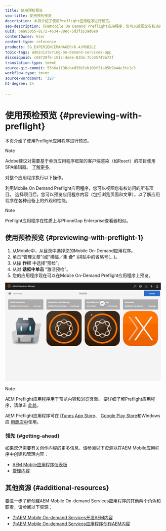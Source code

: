 ```yaml
---
title: 使用预检预览
seo-title: 使用预检预览
description: 本页介绍了使用Preflight应用程序进行预览。
seo-description: 利用Mobile On Demand Preflight应用程序，您可以视图您有权访问的所有项目。 可查看本页以了解有关此的更多信息。
uuid: bea83055-8172-4634-88ec-5d3f163ad8e0
contentOwner: User
content-type: reference
products: SG_EXPERIENCEMANAGER/6.4/MOBILE
topic-tags: administering-on-demand-services-app
discoiquuid: c08729f6-1512-4aee-82bb-7cc05749a72f
translation-type: tm+mt
source-git-commit: 55b6a113bcb4d39b7eb100f21a05b9b44e3fe1c3
workflow-type: tm+mt
source-wordcount: '327'
ht-degree: 1%

---
```



# 使用预检预览 {#previewing-with-preflight}

本页介绍了使用Preflight应用程序进行预览。

>[!NOTE]
>
>Adobe建议对需要基于单页应用程序框架的客户端渲染（如React）的项目使用SPA编辑器。 [了解更多](/help/sites-developing/spa-overview.md).

对整个应用程序执行以下操作。

利用Mobile On Demand Preflight应用程序，您可以视图您有权访问的所有项目。 选择项目后，您可以预览应用程序内容（包括浏览页面和文章），以了解应用程序在各种设备上的外观和性能。

>[!NOTE]
>
>Preflight应用程序在性质上与PhoneGap Enterprise查看器相似。

## 使用预检预览 {#previewing-with-preflight-1}

1. 从Mobile中，从目录中选择您的Mobile On-Demand应用程序。
1. 单击“管理文章”(或“横幅／集 **合”** )拼贴中的省略号(...)。
1. 从操 **作栏** 中选择“预检”。
1. 从对 **话框中单击** “激活预检”。
1. 您的应用程序现在可以在Mobile On-Demand Preflight应用程序上预览。

![chlimage_1-8](assets/chlimage_1-8.gif)

>[!NOTE]
>
>AEM Preflight应用程序用于预览内容和浏览页面。 要详细了解Preflight应用程序，请单击 [此处](https://helpx.adobe.com/digital-publishing-solution/help/preflight-app.html)。
>
>AEM Preflight应用程序可在 [iTunes App Store](https://itunes.apple.com/us/app/adobe-experience-manager-mobile/id1042687518?mt=8)、 [Google Play Store](https://play.google.com/store/apps/details?id=com.adobe.dps.preflight&amp;hl=en)和Windows应 [用商店中](https://www.microsoft.com/en-us/store/p/adobe-experience-manager-mobile-preflight/9nblggh5wmxq)使用。

### 领先 {#getting-ahead}

如果您仍需要有关创作内容的更多信息，请参阅以下资源以在AEM Mobile应用程序中创建和管理内容：

* [AEM Mobile应用程序仪表板](/help/mobile/mobile-apps-ondemand-application-dashboard.md)
* [管理内容](/help/mobile/mobile-apps-ondemand-manage-content-ondemand.md)

## 其他资源 {#additional-resources}

要进一步了解创建AEM Mobile On-demand Services应用程序的其他两个角色和职责，请参阅以下资源：

* [为AEM Mobile On-demand Services开发AEM内容](/help/mobile/aem-mobile-on-demand.md)
* [为AEM Mobile On-demand Services应用程序创作AEM内容](/help/mobile/mobile-apps-ondemand.md)
